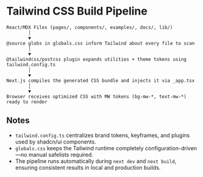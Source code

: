 # Tailwind CSS Build Pipeline

```text
React/MDX Files (pages/, components/, examples/, docs/, lib/)
        │
        ▼
@source globs in globals.css inform Tailwind about every file to scan
        │
        ▼
@tailwindcss/postcss plugin expands utilities + theme tokens using tailwind.config.ts
        │
        ▼
Next.js compiles the generated CSS bundle and injects it via _app.tsx
        │
        ▼
Browser receives optimized CSS with MW tokens (bg-mw-*, text-mw-*) ready to render
```

## Notes
- `tailwind.config.ts` centralizes brand tokens, keyframes, and plugins used by shadcn/ui components.
- `globals.css` keeps the Tailwind runtime completely configuration-driven—no manual safelists required.
- The pipeline runs automatically during `next dev` and `next build`, ensuring consistent results in local and production builds.
